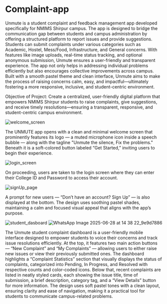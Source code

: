 # Complaint-app
Unmute is a student complaint and feedback management app developed specifically for NMIMS Shirpur campus. The app is designed to bridge the communication gap between students and campus administration by offering a structured platform to report issues and provide suggestions. Students can submit complaints under various categories such as Academic, Hostel, Mess/Food, Infrastructure, and General concerns. With features like image uploads, real-time status tracking, and optional anonymous submission, Unmute ensures a user-friendly and transparent experience. The app not only helps in addressing individual problems efficiently but also encourages collective improvements across campus. Built with a smooth pastel theme and clean interface, Unmute aims to make the process of raising concerns calm, easy, and impactful—ultimately fostering a more responsive, inclusive, and student-centric environment.

Objective of Project: Create a centralized, user-friendly digital platform that empowers NMIMS Shirpur students to raise complaints, give suggestions, and receive timely resolutions—ensuring a transparent, responsive, and student-centric campus environment.

![welcome_screen](https://github.com/user-attachments/assets/59728b44-1d23-4c56-893a-479af98294c6)

The UNMUTE app opens with a clean and minimal welcome screen that prominently features its logo — a muted microphone icon inside a speech bubble — along with the tagline "Unmute the silence, Fix the problems." Beneath it is a soft-colored button labeled “Get Started,” inviting users to begin their experience.

![login_screen](https://github.com/user-attachments/assets/0bd90d32-1ae8-4c21-ad01-e91ba1d88b0a)

On proceeding, users are taken to the login screen where they can enter their College ID and Password to access their account.

![signUp_page](https://github.com/user-attachments/assets/521e6afa-1080-4e9b-86ce-8b3be4c6012c)

A prompt for new users — “Don’t have an account? Sign Up” — is also displayed at the bottom. The design uses soothing pastel shades, maintaining a calm and focused visual appeal that aligns with the app’s purpose.

![student_dasboard](https://github.com/user-attachments/assets/d93658ac-4fdf-4992-9ca2-e476e8ec328a)
![WhatsApp Image 2025-06-28 at 14 38 22_9e9d7886](https://github.com/user-attachments/assets/cc2a3534-8276-4c18-9813-33238b446767)

The Unmute student complaint dashboard is a user-friendly mobile interface designed to empower students to voice their concerns and track issue resolutions efficiently. At the top, it features two main action buttons — “New Complaint” and “My Complaints” — allowing users to either raise new issues or view their previously submitted ones. The dashboard highlights a “Complaint Statistics” section that visually displays the status of complaints, categorized into Pending, In Progress, and Resolved with respective counts and color-coded icons. Below that, recent complaints are listed in neatly styled cards, each showing the issue title, time of submission, a brief description, category tag, and a “View Details” button for more information. The design uses soft pastel tones with a clean layout, ensuring clarity and ease of navigation, making it a practical tool for students to communicate campus-related problems.
